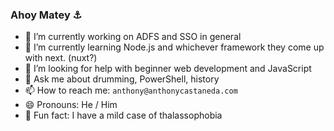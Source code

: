### Ahoy Matey ⚓️

<!--
**anthonycastaneda/anthonycastaneda** is a ✨ _special_ ✨ repository because its `README.md` (this file) appears on your GitHub profile.
-->

- 🔭 I’m currently working on ADFS and SSO in general
- 🌱 I’m currently learning Node.js and whichever framework they come up with next.  (nuxt?)
- 🤔 I’m looking for help with beginner web development and JavaScript
- 💬 Ask me about drumming, PowerShell, history
- 📫 How to reach me: `anthony@anthonycastaneda.com`
- 😄 Pronouns: He / Him
- 🌊 Fun fact: I have a mild case of thalassophobia

